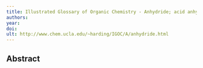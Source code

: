 ```yaml
---
title: Illustrated Glossary of Organic Chemistry - Anhydride; acid anhydride; mixed anhydride
authors: 
year: 
doi: 
ult: http://www.chem.ucla.edu/~harding/IGOC/A/anhydride.html
---
```

## Abstract


